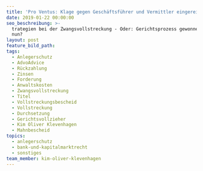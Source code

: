 ```yaml
---
title: 'Pro Ventus: Klage gegen Geschäftsführer und Vermittler eingereicht'
date: 2019-01-22 00:00:00
seo_beschreibung: >-
  trategien bei der Zwangsvollstreckung - Oder: Gerichtsprozess gewonnen, was
  nun?
layout: post
feature_bild_path:
tags:
  - Anlegerschutz
  - AdvoAdvice
  - Rückzahlung
  - Zinsen
  - Forderung
  - Anwaltskosten
  - Zwangsvollstreckung
  - Titel
  - Vollstreckungsbescheid
  - Vollstreckung
  - Durchsetzung
  - Gerichtsvollzieher
  - Kim Oliver Klevenhagen
  - Mahnbescheid
topics:
  - anlegerschutz
  - bank-und-kapitalmarktrecht
  - sonstiges
team_member: kim-oliver-klevenhagen
---
```

